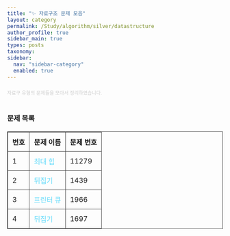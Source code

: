 ```yaml
---
title: "✨ 자료구조 문제 모음" 
layout: category
permalink: /Study/algorithm/silver/datastructure
author_profile: true
sidebar_main: true
types: posts
taxonomy:
sidebar:
  nav: "sidebar-category"
  enabled: true
---
```



<div style="text-align: left; margin-top: 20px; font-size: 80%; color: #cfcfcf;">
  자료구 유형의 문제들을 모아서 정리하였습니다. 
</div>

<br/>

###  문제 목록

| 번호  | 문제 이름                                 | 문제 번호 |
|------|-------------------------------------------|-----------|
| 1    | <a href="/Study/algorithm/silver/11279">최대 힙 <br></a> | 11279   |
| 2    | <a href="/Study/algorithm/silver/1439">뒤집기 <br></a> | 1439     |
| 3    | <a href="/Study/algorithm/silver/1966">프린터 큐 <br></a> | 1966     |
| 4    | <a href="/Study/algorithm/silver/1439">뒤집기 <br></a> | 1697      |

<br/>




<style>


table {
  width: 100%;
  border-collapse: collapse;
  margin: 20px 0;
}

table, th, td {
  border: 1px solid #444;
}

th, td {
  padding: 10px;
  text-align: left;
}

a {
  color: #61dafb;
  text-decoration: none;
}

a:hover {
  text-decoration: underline;
}
</style>

